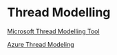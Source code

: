 # Thread Modelling

[Microsoft Thread Modelling Tool](https://www.microsoft.com/en-us/securityengineering/sdl/threatmodeling)

[Azure Thread Modeling](https://docs.microsoft.com/en-us/azure/security/develop/threat-modeling-tool-getting-started)